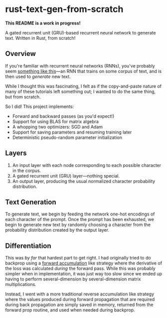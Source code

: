 # rust-text-gen-from-scratch

**This README is a work in progress!**

A gated recurrent unit (GRU)-based recurrent neural network to generate text. Written in Rust, from scratch!

## Overview

If you're familiar with recurrent neural networks (RNNs), you've probably seem [something like this](https://www.tensorflow.org/text/tutorials/text_generation)—an RNN that trains on some corpus of text, and is then used to _generate_ new text.

While I thought this was fascinating, I felt as if the copy-and-paste nature of many of these tutorials left something out; I wanted to do the same thing, but from scratch.

So I did! This project implements:

- Forward and backward passes (as you'd expect!)
- Support for using BLAS for matrix algebra
- A whopping two optimizers: SGD and Adam
- Support for saving parameters and resuming training later
- Deterministic pseudo-random parameter initialization

## Layers

1. An input layer with each node corresponding to each possible character in the corpus.
2. A gated recurrent unit (GRU) layer—nothing special.
3. An output layer, producing the usual normalized character probability distribution.

## Text Generation

To generate text, we begin by feeding the network one-hot encodings of each character of the prompt. Once the prompt has been exhausted, we begin to generate new text by randomly choosing a character from the probability distribution created by the output layer.

## Differentiation

This was *by far* that hardest part to get right. I had originally tried to do backprop using a [forward accumulation](https://math.stackexchange.com/questions/2195377/reverse-mode-differentiation-vs-forward-mode-differentiation-where-are-the-be) like strategy where the derivative of the loss was calculated *during* the forward pass. While this was probably simpler when in implementation, it was just way too slow since we ended up having to perform several-dimension by several-dimension matrix multiplications.

Instead, I went with a more traditional reverse accumulation like strategy where the values produced during forward propagation that are required during back propagation are simply saved in memory, returned from the forward prop routine, and used when needed during backprop.